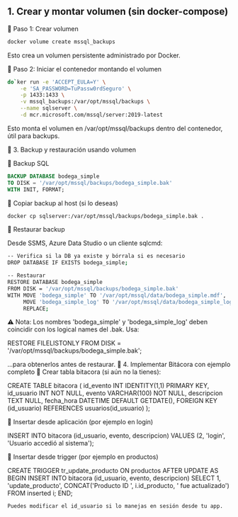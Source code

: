 
## 1. Crear y montar volumen (sin docker-compose)
🔹 Paso 1: Crear volumen

``` sh
docker volume create mssql_backups
```

Esto crea un volumen persistente administrado por Docker.

🔹 Paso 2: Iniciar el contenedor montando el volumen

```sh
do`ker run -e 'ACCEPT_EULA=Y' \
    -e 'SA_PASSWORD=TuPassw0rdSeguro' \
    -p 1433:1433 \
    -v mssql_backups:/var/opt/mssql/backups \
    --name sqlserver \
    -d mcr.microsoft.com/mssql/server:2019-latest
```

Esto monta el volumen en /var/opt/mssql/backups dentro del contenedor, útil para backups.

💾 3. Backup y restauración usando volumen

🔹 Backup SQL

```sql
BACKUP DATABASE bodega_simple
TO DISK = '/var/opt/mssql/backups/bodega_simple.bak'
WITH INIT, FORMAT;
```
🔹 Copiar backup al host (si lo deseas)

```sh
docker cp sqlserver:/var/opt/mssql/backups/bodega_simple.bak .
```

🔄 Restaurar backup

Desde SSMS, Azure Data Studio o un cliente sqlcmd:

```sh
-- Verifica si la DB ya existe y bórrala si es necesario
DROP DATABASE IF EXISTS bodega_simple;

-- Restaurar
RESTORE DATABASE bodega_simple
FROM DISK = '/var/opt/mssql/backups/bodega_simple.bak'
WITH MOVE 'bodega_simple' TO '/var/opt/mssql/data/bodega_simple.mdf',
     MOVE 'bodega_simple_log' TO '/var/opt/mssql/data/bodega_simple_log.ldf',
     REPLACE;
```


⚠️ Nota: Los nombres 'bodega_simple' y 'bodega_simple_log' deben coincidir con los logical names del .bak. Usa:

RESTORE FILELISTONLY FROM DISK = '/var/opt/mssql/backups/bodega_simple.bak';

...para obtenerlos antes de restaurar.
🧾 4. Implementar Bitácora con ejemplo completo
🔸 Crear tabla bitacora (si aún no la tienes):

CREATE TABLE bitacora (
    id_evento INT IDENTITY(1,1) PRIMARY KEY,
    id_usuario INT NOT NULL,
    evento VARCHAR(100) NOT NULL,
    descripcion TEXT NULL,
    fecha_hora DATETIME DEFAULT GETDATE(),
    FOREIGN KEY (id_usuario) REFERENCES usuarios(id_usuario)
);

🔸 Insertar desde aplicación (por ejemplo en login)

INSERT INTO bitacora (id_usuario, evento, descripcion)
VALUES (2, 'login', 'Usuario accedió al sistema');

🔸 Insertar desde trigger (por ejemplo en productos)

CREATE TRIGGER tr_update_producto
ON productos
AFTER UPDATE
AS
BEGIN
    INSERT INTO bitacora (id_usuario, evento, descripcion)
    SELECT 1, 'update_producto', 
           CONCAT('Producto ID ', i.id_producto, ' fue actualizado')
    FROM inserted i;
END;

    Puedes modificar el id_usuario si lo manejas en sesión desde tu app.
